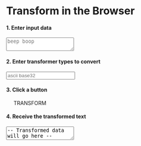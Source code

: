# Transform in the Browser

<form id="browser-transformer" class="centered" role="form">
  <h4 class="subtitle">1. Enter input data</h4>
  <textarea id="text-1" class="form-control" placeholder="beep boop"></textarea>

  <h4 class="subtitle">2. Enter transformer types to convert</h4>
  <input id="type-chain" type="text" class="form-control" placeholder="ascii base32" />

  <h4 class="subtitle">3. Click a button</h4>
  <a id="transform-button" class="btn btn-lg btn-danger">
    &nbsp;<i class="fa fa-flash"></i> &nbsp;&nbsp;
    TRANSFORM
    &nbsp;&nbsp; <i class="fa fa-flash"></i>&nbsp;
  </a>

  <h4 class="subtitle">4. Receive the transformed text</h4>
  <textarea id="text-2" class="form-control">-- Transformed data will go here --</textarea>
</form>

